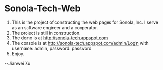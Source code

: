 Sonola-Tech-Web
==================

1. This is the project of constructing the web pages for Sonola, Inc. I serve as an software engineer and a cooperator.
2. The project is still in construction.
3. The demo is at http://sonola-tech.appspot.com
4. The console is at http://sonola-tech.appspot.com/admin/Login with username: admin, password: password
5. Enjoy.

--Jianwei Xu
